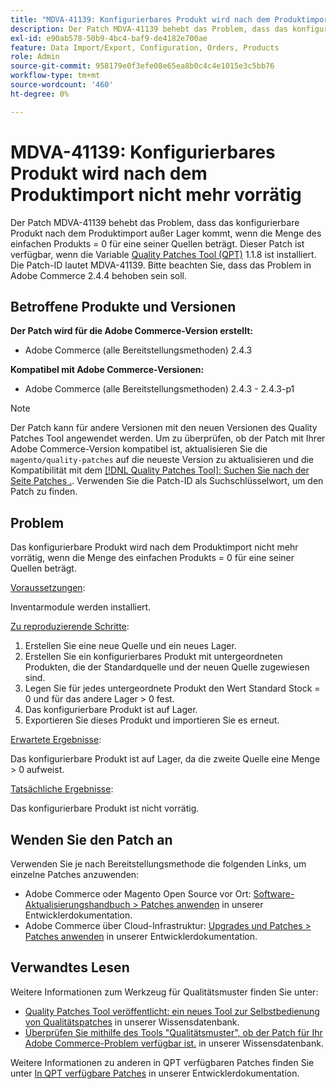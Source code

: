 ```yaml
---
title: "MDVA-41139: Konfigurierbares Produkt wird nach dem Produktimport nicht mehr vorrätig"
description: Der Patch MDVA-41139 behebt das Problem, dass das konfigurierbare Produkt nach dem Produktimport außer Lager kommt, wenn die Menge des einfachen Produkts = 0 für eine seiner Quellen beträgt. Dieser Patch ist verfügbar, wenn das [Quality Patches Tool (QPT)](/help/announcements/adobe-commerce-announcements/magento-quality-patches-released-new-tool-to-self-serve-quality-patches.md) 1.1.8 installiert ist. Die Patch-ID lautet MDVA-41139. Bitte beachten Sie, dass das Problem in Adobe Commerce 2.4.4 behoben sein soll.
exl-id: e90ab578-50b9-4bc4-baf9-de4182e700ae
feature: Data Import/Export, Configuration, Orders, Products
role: Admin
source-git-commit: 958179e0f3efe08e65ea8b0c4c4e1015e3c5bb76
workflow-type: tm+mt
source-wordcount: '460'
ht-degree: 0%

---
```


# MDVA-41139: Konfigurierbares Produkt wird nach dem Produktimport nicht mehr vorrätig

Der Patch MDVA-41139 behebt das Problem, dass das konfigurierbare Produkt nach dem Produktimport außer Lager kommt, wenn die Menge des einfachen Produkts = 0 für eine seiner Quellen beträgt. Dieser Patch ist verfügbar, wenn die Variable [Quality Patches Tool (QPT)](/help/announcements/adobe-commerce-announcements/magento-quality-patches-released-new-tool-to-self-serve-quality-patches.md) 1.1.8 ist installiert. Die Patch-ID lautet MDVA-41139. Bitte beachten Sie, dass das Problem in Adobe Commerce 2.4.4 behoben sein soll.

## Betroffene Produkte und Versionen

**Der Patch wird für die Adobe Commerce-Version erstellt:**

* Adobe Commerce (alle Bereitstellungsmethoden) 2.4.3

**Kompatibel mit Adobe Commerce-Versionen:**

* Adobe Commerce (alle Bereitstellungsmethoden) 2.4.3 - 2.4.3-p1

>[!NOTE]
>
>Der Patch kann für andere Versionen mit den neuen Versionen des Quality Patches Tool angewendet werden. Um zu überprüfen, ob der Patch mit Ihrer Adobe Commerce-Version kompatibel ist, aktualisieren Sie die `magento/quality-patches` auf die neueste Version zu aktualisieren und die Kompatibilität mit dem [[!DNL Quality Patches Tool]: Suchen Sie nach der Seite Patches .](https://devdocs.magento.com/quality-patches/tool.html#patch-grid). Verwenden Sie die Patch-ID als Suchschlüsselwort, um den Patch zu finden.

## Problem

Das konfigurierbare Produkt wird nach dem Produktimport nicht mehr vorrätig, wenn die Menge des einfachen Produkts = 0 für eine seiner Quellen beträgt.

<u>Voraussetzungen</u>:

Inventarmodule werden installiert.

<u>Zu reproduzierende Schritte</u>:

1. Erstellen Sie eine neue Quelle und ein neues Lager.
1. Erstellen Sie ein konfigurierbares Produkt mit untergeordneten Produkten, die der Standardquelle und der neuen Quelle zugewiesen sind.
1. Legen Sie für jedes untergeordnete Produkt den Wert Standard Stock = 0 und für das andere Lager > 0 fest.
1. Das konfigurierbare Produkt ist auf Lager.
1. Exportieren Sie dieses Produkt und importieren Sie es erneut.

<u>Erwartete Ergebnisse</u>:

Das konfigurierbare Produkt ist auf Lager, da die zweite Quelle eine Menge > 0 aufweist.

<u>Tatsächliche Ergebnisse</u>:

Das konfigurierbare Produkt ist nicht vorrätig.

## Wenden Sie den Patch an

Verwenden Sie je nach Bereitstellungsmethode die folgenden Links, um einzelne Patches anzuwenden:

* Adobe Commerce oder Magento Open Source vor Ort: [Software-Aktualisierungshandbuch > Patches anwenden](https://devdocs.magento.com/guides/v2.4/comp-mgr/patching/mqp.html) in unserer Entwicklerdokumentation.
* Adobe Commerce über Cloud-Infrastruktur: [Upgrades und Patches > Patches anwenden](https://devdocs.magento.com/cloud/project/project-patch.html) in unserer Entwicklerdokumentation.

## Verwandtes Lesen

Weitere Informationen zum Werkzeug für Qualitätsmuster finden Sie unter:

* [Quality Patches Tool veröffentlicht: ein neues Tool zur Selbstbedienung von Qualitätspatches](/help/announcements/adobe-commerce-announcements/magento-quality-patches-released-new-tool-to-self-serve-quality-patches.md) in unserer Wissensdatenbank.
* [Überprüfen Sie mithilfe des Tools &quot;Qualitätsmuster&quot;, ob der Patch für Ihr Adobe Commerce-Problem verfügbar ist.](/help/support-tools/patches-available-in-qpt-tool/check-patch-for-magento-issue-with-magento-quality-patches.md) in unserer Wissensdatenbank.

Weitere Informationen zu anderen in QPT verfügbaren Patches finden Sie unter [In QPT verfügbare Patches](https://devdocs.magento.com/quality-patches/tool.html#patch-grid) in unserer Entwicklerdokumentation.

